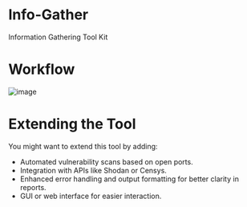 # Info-Gather
Information Gathering Tool Kit
# Workflow
![image](https://github.com/Irfan-Ely/Info-Gather/assets/118766951/b53bce11-15e7-4eab-ade8-81c30e5cd1bc)


# Extending the Tool
You might want to extend this tool by adding:
  - Automated vulnerability scans based on open ports.
  - Integration with APIs like Shodan or Censys.
  - Enhanced error handling and output formatting for better clarity in reports.
  - GUI or web interface for easier interaction.
